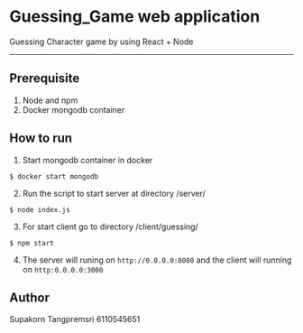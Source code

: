 # Guessing_Game web application
Guessing Character game by using React + Node

---

## Prerequisite
1. Node and npm
2. Docker mongodb container

## How to run
1. Start mongodb container in docker
```
$ docker start mongodb 
```
2. Run the script to start server at directory /server/
```
$ node index.js 
```
3. For start client go to directory /client/guessing/
```
$ npm start
```
4. The server will runing on `http://0.0.0.0:8080` 
and the client will running on `http:0.0.0.0:3000`

## Author
Supakorn Tangpremsri  6110545651